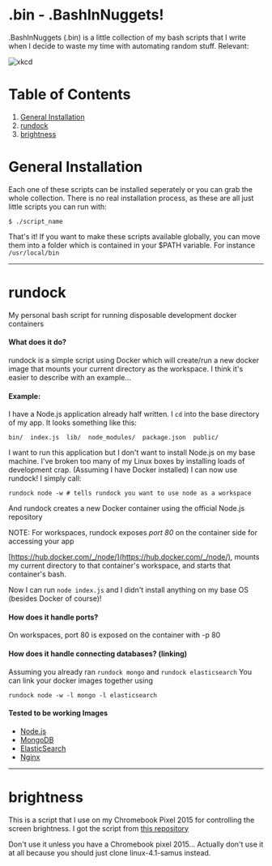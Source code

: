 # .bin - .BashInNuggets!
.BashInNuggets (.bin) is a little collection of my bash scripts that I write when I decide to waste
my time with automating random stuff. Relevant:

![xkcd](https://imgs.xkcd.com/comics/automation.png)

# Table of Contents

  1. [General Installation](#general-installation)
  1. [rundock](#rundock)
  1. [brightness](#brightness)


# General Installation
Each one of these scripts can be installed seperately or you can grab the whole collection.
There is no real installation process, as these are all just little scripts you can run with:

    $ ./script_name

That's it!  If you want to make these scripts available globally, you can move them into a folder
which is contained in your $PATH variable.  For instance `/usr/local/bin`


*************************************
# rundock
My personal bash script for running disposable development docker containers

#### What does it do?
rundock is a simple script using Docker which will create/run a new docker image that mounts your 
current directory as the workspace. I think it's easier to describe with an example...

#### Example:
I have a Node.js application already half written. I `cd` into the base directory of my app. It looks
something like this:

    bin/  index.js  lib/  node_modules/  package.json  public/
  
I want to run this application but I don't want to install Node.js on my base machine. I've broken too
many of my Linux boxes by installing loads of development crap.  (Assuming I have Docker installed)
I can now use rundock! I simply call:

    rundock node -w # tells rundock you want to use node as a workspace

And rundock creates a new Docker container using the official Node.js repository 

NOTE: For workspaces, rundock exposes *port 80* on the container side for
accessing your app

[https://hub.docker.com/_/node/](https://hub.docker.com/_/node/), mounts my current directory to that container's workspace, and starts
that container's bash.

Now I can run `node index.js` and I didn't install anything on my base OS (besides Docker of course)!

#### How does it handle ports?
On workspaces, port 80 is exposed on the container with -p 80

#### How does it handle connecting databases? (linking)
Assuming you already ran `rundock mongo` and `rundock elasticsearch` You can link your docker 
images together using 

    rundock node -w -l mongo -l elasticsearch
    
#### Tested to be working Images
- [Node.js](https://hub.docker.com/_/node/)
- [MongoDB](https://hub.docker.com/_/mongo/)
- [ElasticSearch](https://hub.docker.com/_/elasticsearch/)
- [Nginx](https://hub.docker.com/_/nginx/)

*************************************
# brightness
This is a script that I use on my Chromebook Pixel 2015 for controlling the screen brightness.
I got the script from [this repository](https://github.com/raphael/linux-4.1-samus)

Don't use it unless you have a Chromebook pixel 2015... Actually don't use it at all because you
should just clone linux-4.1-samus instead.
